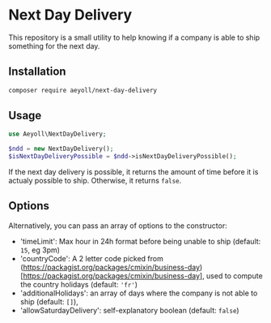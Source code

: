 # Next Day Delivery

This repository is a small utility to help knowing if a company is able to ship something for the next day.

Installation
---

```sh
composer require aeyoll/next-day-delivery
```

Usage
---

```php
use Aeyoll\NextDayDelivery;

$ndd = new NextDayDelivery();
$isNextDayDeliveryPossible = $ndd->isNextDayDeliveryPossible();
```

If the next day delivery is possible, it returns the amount of time before it is actualy possible to ship. Otherwise, it returns `false`.

Options
---

Alternatively, you can pass an array of options to the constructor:

- 'timeLimit': Max hour in 24h format before being unable to ship (default: `15`, eg 3pm) 
- 'countryCode': A 2 letter code picked from (https://packagist.org/packages/cmixin/business-day)[https://packagist.org/packages/cmixin/business-day], used to compute the country holidays (default: `'fr'`)
- 'additionalHolidays': an array of days where the company is not able to ship (default: `[]`),
- 'allowSaturdayDelivery': self-explanatory boolean (default: `false`)

